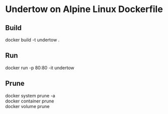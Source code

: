 # Undertow on Alpine Linux Dockerfile
## Build
docker build -t undertow .
## Run
docker run -p 80:80 -it undertow
## Prune
docker system prune -a  
docker container prune  
docker volume prune
